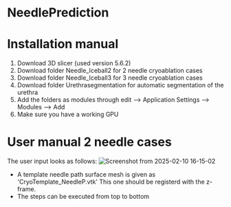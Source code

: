 # NeedlePrediction
# Installation manual
1. Download 3D slicer (used version 5.6.2)
2. Download folder Needle_Iceball2 for 2 needle cryoablation cases
3. Download folder Needle_Iceball3 for 3 needle cryoablation cases
4. Download folder Urethrasegmentation for automatic segmentation of the urethra
5. Add the folders as modules through edit --> Application Settings --> Modules --> Add
6. Make sure you have a working GPU
# User manual 2 needle cases
The user input looks as follows:
![Screenshot from 2025-02-10 16-15-02](https://github.com/user-attachments/assets/37a1b7a8-32c1-4060-a46f-ab702caca5f8)
- A template needle path surface mesh is given as 'CryoTemplate_NeedleP.vtk' This one should be registerd with the z-frame.
- The steps can be executed from top to bottom
